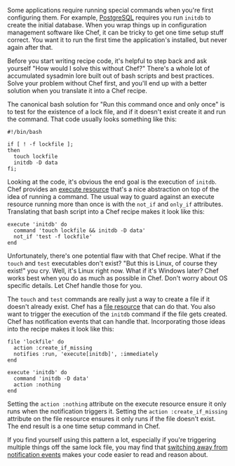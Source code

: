 <!--
title: How to do one time setup with Chef
created: 5 August 2014 - 7:44 am
updated: 5 August 2014 - 9:00 pm
publish: 5 August 2014
slug: chef-runonce
tags: coding, chef
-->

Some applications require running special commands when you're first configuring
them. For example, [PostgreSQL][] requires you run `initdb` to create the
initial database. When you wrap things up in configuration management software
like Chef, it can be tricky to get one time setup stuff correct. You want it
to run the first time the application's installed, but never again after that.

Before you start writing recipe code, it's helpful to step back and ask yourself
"How would I solve this without Chef?" There's a whole lot of accumulated
sysadmin lore built out of bash scripts and best practices. Solve your problem
without Chef first, and you'll end up with a better solution when you translate
it into a Chef recipe.

The canonical bash solution for "Run this command once and only once" is to test
for the existence of a lock file, and if it doesn't exist create it and run the
command. That code usually looks something like this:

    #!/bin/bash

    if [ ! -f lockfile ];
    then
      touch lockfile
      initdb -D data
    fi;

Looking at the code, it's obvious the end goal is the execution of `initdb`.
Chef provides an [execute resource][] that's a nice abstraction on top of the
idea of running a command. The usual way to guard against an execute resource
running more than once is with the `not_if` and `only_if` attributes.
Translating that bash script into a Chef recipe makes it look like this:

    execute 'initdb' do
      command 'touch lockfile && initdb -D data'
      not_if 'test -f lockfile'
    end

Unfortunately, there's one potential flaw with that Chef recipe. What if the
`touch` and `test` executables don't exist? "But this is Linux, of course they
exist!" you cry. Well, it's Linux right now. What if it's Windows later? Chef
works best when you do as much as possible in Chef. Don't worry about OS
specific details. Let Chef handle those for you.

The `touch` and `test` commands are really just a way to create a file if it
doesn't already exist. Chef has a [file resource][] that can do that. You also
want to trigger the execution of the `initdb` command if the file gets created.
Chef has notification events that can handle that. Incorporating those ideas
into the recipe makes it look like this:

    file 'lockfile' do
      action :create_if_missing
      notifies :run, 'execute[initdb]', :immediately
    end

    execute 'initdb' do
      command 'initdb -D data'
      action :nothing
    end

Setting the `action :nothing` attribute on the execute resource ensure it only
runs when the notification triggers it. Setting the `action :create_if_missing`
attribute on the file resource ensures it only runs if the file doesn't exist.
The end result is a one time setup command in Chef.

If you find yourself using this pattern a lot, especially if you're triggering
multiple things off the same lock file, you may find that [switching away from
notification events][chain] makes your code easier to read and reason about.


[PostgreSQL]: http://www.postgresql.org/docs/9.3/static/app-initdb.html "PostgreSQL: initdb - create a new PostgreSQL database cluster"
[execute resource]: http://docs.getchef.com/resource_execute.html "Chef Software: Use the execute resource to execute a command"
[file resource]:http://docs.getchef.com/resource_file.html "Chef Software: Use the file resource to manage files that are present on a node"
[chain]: /2013/02/chain-events "Frank Mitchell: Three ways to chain events in Chef"
